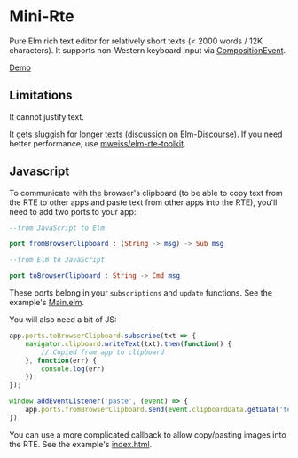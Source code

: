 # Mini-Rte

Pure Elm rich text editor for relatively short texts (< 2000 words / 12K characters).
It supports non-Western keyboard input via [CompositionEvent](https://developer.mozilla.org/en-US/docs/Web/API/CompositionEvent).

[Demo](https://dkodaj.github.io/rte)

## Limitations

It cannot justify text.

It gets sluggish for longer texts ([discussion on Elm-Discourse](https://discourse.elm-lang.org/t/pure-elm-rich-text-editor/7111)). If you need better performance, use [mweiss/elm-rte-toolkit](https://package.elm-lang.org/packages/mweiss/elm-rte-toolkit/latest/).

## Javascript
To communicate with the browser's clipboard (to be able to copy text from the RTE to other apps and paste text from other apps into the RTE), you'll need to add two ports to your app:

```elm
--from JavaScript to Elm

port fromBrowserClipboard : (String -> msg) -> Sub msg

--from Elm to JavaScript

port toBrowserClipboard : String -> Cmd msg
```

These ports belong in your `subscriptions` and `update` functions. See the example's [Main.elm](https://github.com/dkodaj/rte/blob/master/example/src/Main.elm?plain=1#L76).

You will also need a bit of JS:

```javascript
app.ports.toBrowserClipboard.subscribe(txt => {
    navigator.clipboard.writeText(txt).then(function() {
        // Copied from app to clipboard
    }, function(err) {
        console.log(err)
    });
});

window.addEventListener('paste', (event) => {            
    app.ports.fromBrowserClipboard.send(event.clipboardData.getData('text'))                        
})

```

You can use a more complicated callback to allow copy/pasting images into the RTE. See the example's [index.html](https://github.com/dkodaj/rte/blob/master/example/html/index.html?plain=1#L24).